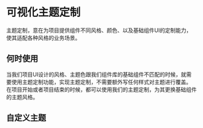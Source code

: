 <style >
    .right-menus{
        display:none
    }
    .doc-content{
        margin-right:0!important
    }
    .footer-out{
        display:none
    } 
</style>

# 可视化主题定制
 
主题定制，意在为项目提供组件不同风格、颜色、以及基础组件UI的定制能力，使其适配各种风格的业务场景。

## 何时使用

当我们项目UI设计的风格、主题色跟我们组件库的基础组件不匹配的时候，就需要使用主题定制功能，实现主题定制，不需要额外写任何样式对主题进行覆盖。
在项目开始或者项目结束的时候，都可以使用我们的主题定制，为其更换基础组件的主题风格。

## 自定义主题